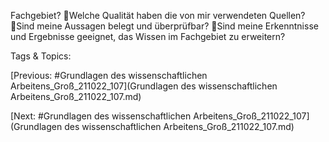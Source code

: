 Fachgebiet?
Welche Qualität haben die von mir verwendeten Quellen?
Sind meine Aussagen belegt und überprüfbar?
Sind meine Erkenntnisse und Ergebnisse geeignet, das Wissen im Fachgebiet zu 
erweitern?

   Tags & Topics:
   

[Previous: #Grundlagen des wissenschaftlichen Arbeitens_Groß_211022_107](Grundlagen des wissenschaftlichen Arbeitens_Groß_211022_107.md)

[Next: #Grundlagen des wissenschaftlichen Arbeitens_Groß_211022_107](Grundlagen des wissenschaftlichen Arbeitens_Groß_211022_107.md)